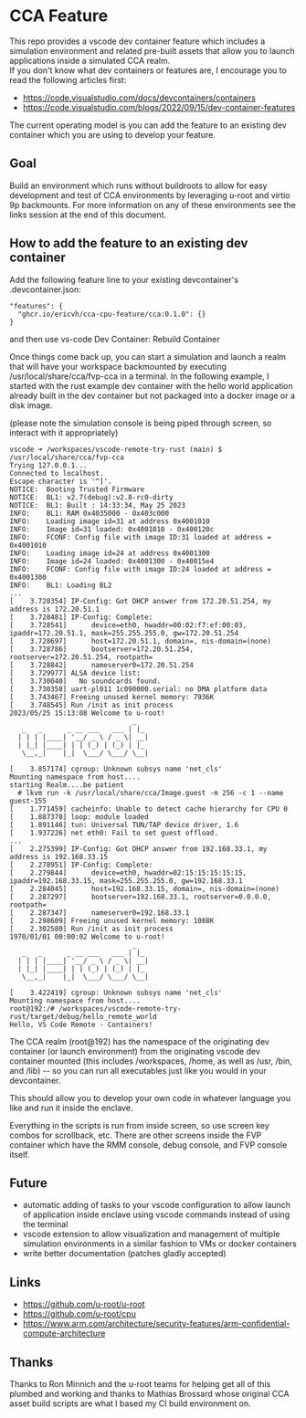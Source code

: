 # CCA Feature

This repo provides a vscode dev container feature which includes a simulation environment and related pre-built assets that allow you to launch applications inside a simulated CCA realm.  
If you don't know what dev containers or features are, I encourage you to read the following articles first:

- https://code.visualstudio.com/docs/devcontainers/containers
- https://code.visualstudio.com/blogs/2022/09/15/dev-container-features

The current operating model is you can add the feature to an existing dev container which you are using to develop your feature.

## Goal

Build an environment which runs without buildroots to allow for easy development and test of CCA environments by leveraging u-root
and virtio 9p backmounts.  For more information on any of these environments see the links session at the end of this document.

## How to add the feature to an existing dev container

Add the following feature line to your existing devcontainer's .devcontainer.json:

```
"features": {
  "ghcr.io/ericvh/cca-cpu-feature/cca:0.1.0": {}
}
```

and then use vs-code Dev Container: Rebuild Container

Once things come back up, you can start a simulation and launch a realm that will have your
workspace backmounted by executing /usr/local/share/cca/fvp-cca in a terminal.  In the following example,
I started with the rust example dev container with the hello world application already
built in the dev container but not packaged into a docker image or a disk image.

(please note the simulation console is being piped through screen, so interact with it appropriately)

```
vscode ➜ /workspaces/vscode-remote-try-rust (main) $ /usr/local/share/cca/fvp-cca 
Trying 127.0.0.1...
Connected to localhost.
Escape character is '^]'.
NOTICE:  Booting Trusted Firmware
NOTICE:  BL1: v2.7(debug):v2.8-rc0-dirty
NOTICE:  BL1: Built : 14:33:34, May 25 2023
INFO:    BL1: RAM 0x4035000 - 0x403c000
INFO:    Loading image id=31 at address 0x4001010
INFO:    Image id=31 loaded: 0x4001010 - 0x400120c
INFO:    FCONF: Config file with image ID:31 loaded at address = 0x4001010
INFO:    Loading image id=24 at address 0x4001300
INFO:    Image id=24 loaded: 0x4001300 - 0x40015e4
INFO:    FCONF: Config file with image ID:24 loaded at address = 0x4001300
INFO:    BL1: Loading BL2
...
[    3.728354] IP-Config: Got DHCP answer from 172.20.51.254, my address is 172.20.51.1
[    3.728481] IP-Config: Complete:
[    3.728541]      device=eth0, hwaddr=00:02:f7:ef:00:03, ipaddr=172.20.51.1, mask=255.255.255.0, gw=172.20.51.254
[    3.728697]      host=172.20.51.1, domain=, nis-domain=(none)
[    3.728786]      bootserver=172.20.51.254, rootserver=172.20.51.254, rootpath=
[    3.728842]      nameserver0=172.20.51.254
[    3.729977] ALSA device list:
[    3.730040]   No soundcards found.
[    3.730358] uart-pl011 1c090000.serial: no DMA platform data
[    3.743467] Freeing unused kernel memory: 7936K
[    3.748545] Run /init as init process
2023/05/25 15:13:08 Welcome to u-root!
                              _
   _   _      _ __ ___   ___ | |_
  | | | |____| '__/ _ \ / _ \| __|
  | |_| |____| | | (_) | (_) | |_
   \__,_|    |_|  \___/ \___/ \__|

[    3.857174] cgroup: Unknown subsys name 'net_cls'
Mounting namespace from host....
starting Realm....be patient
  # lkvm run -k /usr/local/share/cca/Image.guest -m 256 -c 1 --name guest-155
[    1.771459] cacheinfo: Unable to detect cache hierarchy for CPU 0
[    1.887378] loop: module loaded
[    1.891146] tun: Universal TUN/TAP device driver, 1.6
[    1.937226] net eth0: Fail to set guest offload.
...
[    2.275399] IP-Config: Got DHCP answer from 192.168.33.1, my address is 192.168.33.15
[    2.278951] IP-Config: Complete:
[    2.279844]      device=eth0, hwaddr=02:15:15:15:15:15, ipaddr=192.168.33.15, mask=255.255.255.0, gw=192.168.33.1
[    2.284045]      host=192.168.33.15, domain=, nis-domain=(none)
[    2.287297]      bootserver=192.168.33.1, rootserver=0.0.0.0, rootpath=
[    2.287347]      nameserver0=192.168.33.1
[    2.298609] Freeing unused kernel memory: 1088K
[    2.302580] Run /init as init process
1970/01/01 00:00:02 Welcome to u-root!
                              _
   _   _      _ __ ___   ___ | |_
  | | | |____| '__/ _ \ / _ \| __|
  | |_| |____| | | (_) | (_) | |_
   \__,_|    |_|  \___/ \___/ \__|

[    3.422419] cgroup: Unknown subsys name 'net_cls'
Mounting namespace from host....
root@192:/# /workspaces/vscode-remote-try-rust/target/debug/hello_remote_world
Hello, VS Code Remote - Containers!
```

The CCA realm (root@192) has the namespace of the originating dev container (or launch environment)
from the originating vscode dev container mounted (this includes /workspaces, /home, as well
as /usr, /bin, and /lib) -- so you can run all executables just like you would in your
devcontainer.

This should allow you to develop your own code in whatever language you like and run it inside
the enclave.

Everything in the scripts is run from inside screen, so use screen key combos for scrollback, etc.
There are other screens inside the FVP container which have the RMM console, debug console, and FVP console itself.

## Future

- automatic adding of tasks to your vscode configuration to allow launch of application inside enclave using vscode commands instead of using the terminal
- vscode extension to allow visualization and management of multiple simulation environments in a similar fashion to VMs or docker containers
- write better documentation (patches gladly accepted)

## Links

- https://github.com/u-root/u-root
- https://github.com/u-root/cpu
- https://www.arm.com/architecture/security-features/arm-confidential-compute-architecture

## Thanks

Thanks to Ron Minnich and the u-root teams for helping get all of this plumbed and working and thanks to Mathias Brossard whose original CCA asset build scripts are what I based my CI build environment on.
